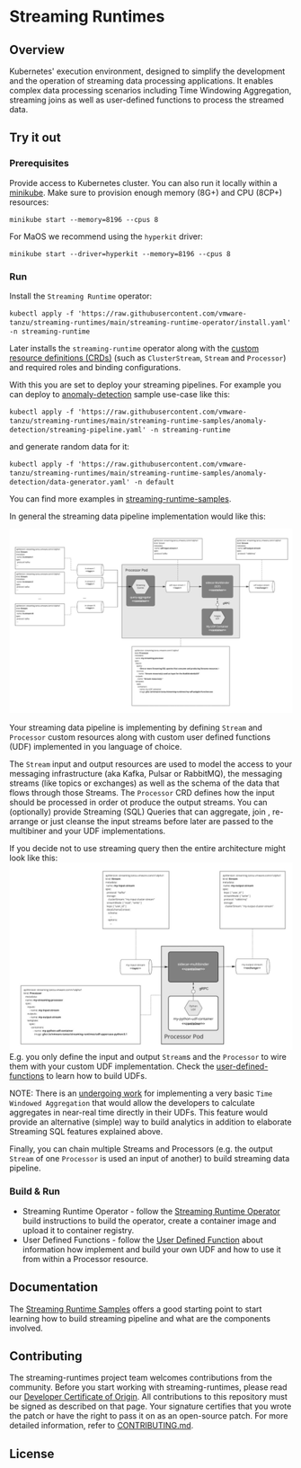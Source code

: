 # Streaming Runtimes

## Overview

Kubernetes' execution environment, designed to simplify the development and the operation of streaming data processing applications.
It enables complex data processing scenarios including Time Windowing Aggregation, streaming joins as well as user-defined functions to process the streamed data.

## Try it out

### Prerequisites

Provide access to Kubernetes cluster. 
You can also run it locally within a [minikube](https://kubernetes.io/docs/tasks/tools/#installation).
Make sure to provision enough memory (8G+) and CPU (8CP+) resources:    
```shell
minikube start --memory=8196 --cpus 8
```
For MaOS we recommend using the `hyperkit` driver:
```shell
minikube start --driver=hyperkit --memory=8196 --cpus 8
```
### Run

Install the `Streaming Runtime` operator:
```shell
kubectl apply -f 'https://raw.githubusercontent.com/vmware-tanzu/streaming-runtimes/main/streaming-runtime-operator/install.yaml' -n streaming-runtime
```

Later installs the `streaming-runtime` operator along with the [custom resource definitions (CRDs)](./streaming-runtime-operator/crds) (such as `ClusterStream`, `Stream` and `Processor`) and required roles and binding configurations. 

With this you are set to deploy your streaming pipelines. 
For example you can deploy to [anomaly-detection](./streaming-runtime-samples/anomaly-detection) sample use-case like this:

```shell
kubectl apply -f 'https://raw.githubusercontent.com/vmware-tanzu/streaming-runtimes/main/streaming-runtime-samples/anomaly-detection/streaming-pipeline.yaml' -n streaming-runtime
```
and generate random data for it:
```shell
kubectl apply -f 'https://raw.githubusercontent.com/vmware-tanzu/streaming-runtimes/main/streaming-runtime-samples/anomaly-detection/data-generator.yaml' -n default
```

You can find more examples in [streaming-runtime-samples](./streaming-runtime-samples).

In general the streaming data pipeline implementation would like this:

![Streaming Runtime Arch Overview Flow](./streming-runtime-pipeline.jpg)

Your streaming data pipeline is implementing by defining `Stream` and `Processor` custom resources along with custom user defined functions (UDF) implemented in you language of choice. 

The `Stream` input and output resources are used to model the access to your messaging infrastructure (aka Kafka, Pulsar or RabbitMQ), the messaging streams (like topics or exchanges) as well as the schema of the data that flows through those Streams. 
The `Processor` CRD defines how the input should be processed in order ot produce the output streams.
You can (optionally) provide Streaming (SQL) Queries that can aggregate, join , re-arrange or just cleanse the input streams before later are passed to the multibiner and your UDF implementations.

If you decide not to use streaming query then the entire architecture might look like this:
![Streaming Runtime No SQL Flow](./user-defined-functions/streaming-runtime-python-udf-pipeline.jpg)
E.g. you only define the input and output `Stream`s and the `Processor` to wire them with your custom UDF implementation. 
Check the [user-defined-functions](./user-defined-functions) to learn how to build UDFs. 

NOTE: There is an [undergoing work](https://github.com/vmware-tanzu/streaming-runtimes/issues/13) for implementing a very basic `Time Windowed Aggregation` 
that would allow the developers to calculate aggregates in near-real time directly in their UDFs. 
This feature would provide an alternative (simple) way to build analytics in addition to elaborate Streaming SQL features explained above. 

Finally, you can chain multiple Streams and Processors (e.g. the output `Stream` of one `Processor` is used an input of another) to build  streaming data pipeline.    


### Build & Run

* Streaming Runtime Operator - follow the [Streaming Runtime Operator](./streaming-runtime-operator) build instructions to build the operator, create a container image and upload it to container registry.
* User Defined Functions - follow the [User Defined Function](./user-defined-functions) about information how implement and build your own UDF and how to use it from within a Processor resource. 

## Documentation

The [Streaming Runtime Samples](./streaming-runtime-samples) offers a good starting point to start learning how to build streaming pipeline and what are the components involved.

## Contributing

The streaming-runtimes project team welcomes contributions from the community. Before you start working with streaming-runtimes, please
read our [Developer Certificate of Origin](https://cla.vmware.com/dco). All contributions to this repository must be
signed as described on that page. Your signature certifies that you wrote the patch or have the right to pass it on
as an open-source patch. For more detailed information, refer to [CONTRIBUTING.md](CONTRIBUTING.md).

## License

